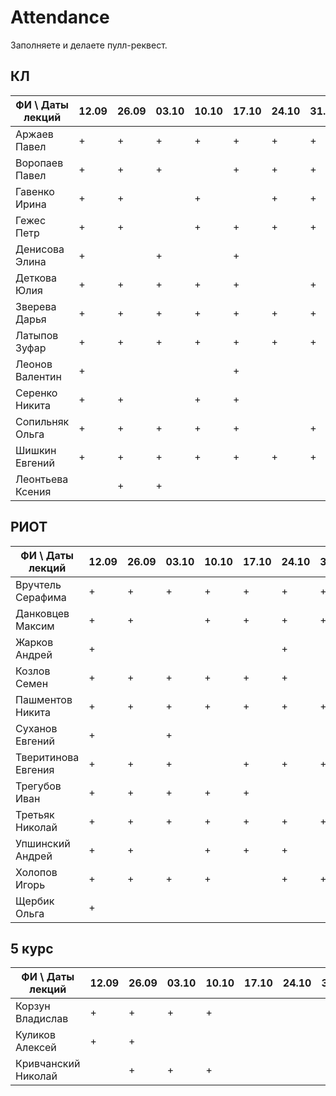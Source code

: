 # Attendance

Заполняете и делаете пулл-реквест.

## КЛ

| ФИ \ Даты лекций|12.09|26.09|03.10|10.10|17.10|24.10|31.10|07.11|14.11|21.11|28.11|05.12|12.12| Сумма |
|-----------------|-----|-----|-----|-----|-----|-----|-----|-----|-----|-----|-----|-----|-----|-------|
| Аржаев Павел    |  +  |  +  |  +  |  +  |  +  |  +  |  +  |     |     |     |     |     |     |   1   |
| Воропаев Павел  |  +  |  +  |  +  |     |  +  |  +  |  +  |     |     |     |     |     |     |   0   |
| Гавенко Ирина   |  +  |  +  |     |  +  |     |  +  |  +  |     |     |     |     |     |     |   0   |
| Гежес Петр      |  +  |  +  |     |  +  |  +  |  +  |  +  |     |     |     |     |     |     |   0   |
| Денисова Элина  |  +  |     |  +  |     |  +  |     |     |     |     |     |     |     |     |   0   |
| Деткова Юлия    |  +  |  +  |  +  |  +  |  +  |     |  +  |     |     |     |     |     |     |   0   |
| Зверева Дарья   |  +  |  +  |  +  |  +  |  +  |  +  |  +  |     |     |     |     |     |     |   0   |
| Латыпов Зуфар   |  +  |  +  |  +  |  +  |  +  |  +  |  +  |     |     |     |     |     |     |   0   |
| Леонов Валентин |  +  |     |     |     |  +  |     |     |     |     |     |     |     |     |   0   |
| Серенко Никита  |  +  |  +  |     |  +  |  +  |     |     |     |     |     |     |     |     |   0   |
| Сопильняк Ольга |  +  |  +  |  +  |  +  |  +  |     |  +  |     |     |     |     |     |     |   0   |
| Шишкин Евгений  |  +  |  +  |  +  |  +  |  +  |  +  |  +  |     |     |     |     |     |     |   0   |
| Леонтьева Ксения|     |  +  |  +  |     |     |     |     |     |     |     |     |     |     |   0   |


## РИОТ

| ФИ \ Даты лекций    |12.09|26.09|03.10|10.10|17.10|24.10|31.10|07.11|14.11|21.11|28.11|05.12|12.12| Сумма |
|---------------------|-----|-----|-----|-----|-----|-----|-----|-----|-----|-----|-----|-----|-----|-------|
| Вручтель Серафима   |  +  |  +  |  +  |  +  |  +  |  +  |  +  |     |     |     |     |     |     |   0   |
| Данковцев Максим    |  +  |  +  |     |  +  |  +  |  +  |  +  |     |     |     |     |     |     |   0   |
| Жарков Андрей       |  +  |     |     |     |     |  +  |     |     |     |     |     |     |     |   0   |
| Козлов Семен        |  +  |  +  |  +  |  +  |  +  |  +  |     |     |     |     |     |     |     |   0   |
| Пашментов Никита    |  +  |  +  |  +  |  +  |  +  |  +  |  +  |     |     |     |     |     |     |   0   |
| Суханов Евгений     |  +  |     |  +  |     |     |     |     |     |     |     |     |     |     |   0   |
| Тверитинова Евгения |  +  |  +  |  +  |     |  +  |  +  |  +  |     |     |     |     |     |     |   0   |
| Трегубов Иван       |  +  |  +  |  +  |  +  |  +  |     |     |     |     |     |     |     |     |   0   |
| Третьяк Николай     |  +  |  +  |  +  |  +  |  +  |  +  |  +  |     |     |     |     |     |     |   0   |
| Упшинский Андрей    |  +  |  +  |     |  +  |  +  |  +  |     |     |     |     |     |     |     |   0   |
| Холопов Игорь       |  +  |  +  |  +  |  +  |     |  +  |  +  |     |     |     |     |     |     |   0   |
| Щербик Ольга        |  +  |     |     |     |     |     |     |     |     |     |     |     |     |   0   |

## 5 курс

| ФИ \ Даты лекций    |12.09|26.09|03.10|10.10|17.10|24.10|31.10|07.11|14.11|21.11|28.11|05.12|12.12| Сумма |
|---------------------|-----|-----|-----|-----|-----|-----|-----|-----|-----|-----|-----|-----|-----|-------|
| Корзун Владислав    |  +  |  +  |  +  |  +  |     |     |     |     |     |     |     |     |     |   0   |
| Куликов Алексей     |  +  |  +  |     |     |     |     |     |     |     |     |     |     |     |   0   |
| Кривчанский Николай |     |  +  |  +  |  +  |     |     |     |     |     |     |     |     |     |   0   |
